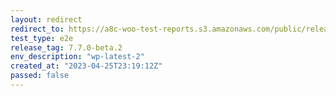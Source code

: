 ```yaml
---
layout: redirect
redirect_to: https://a8c-woo-test-reports.s3.amazonaws.com/public/release/7.7.0-beta.2/wp-latest-2/e2e/index.html
test_type: e2e
release_tag: 7.7.0-beta.2
env_description: "wp-latest-2"
created_at: "2023-04-25T23:19:12Z"
passed: false
---
```

